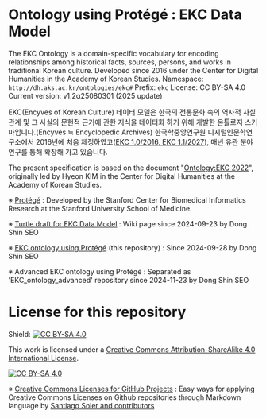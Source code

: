 # Ontology using Protégé : EKC Data Model 

The EKC Ontology is a domain-specific vocabulary for encoding relationships among historical facts, sources, persons, and works in traditional Korean culture. 
Developed since 2016 under the Center for Digital Humanities in the Academy of Korean Studies.
Namespace: `http://dh.aks.ac.kr/ontologies/ekc#`
Prefix: `ekc`
License: CC BY-SA 4.0
Current version: v1.2α25080301 (2025 update)

EKC(Encyves of Korean Culture) 데이터 모델은 한국의 전통문화 속의 역사적 사실 관계 및 그 사실의 문헌적 근거에 관한 지식을 데이터화 하기 위해 개발한 온톨로지 스키마입니다.(Encyves ≒ Encyclopedic Archives) 한국학중앙연구원 디지털인문학연구소에서 2016년에 처음 제정하였고([EKC 1.0/2016, EKC 1.1/2027](http://dh.aks.ac.kr/Encyves/wiki/index.php/EKC_Data_Model-Draft_1.1)), 매년 유관 분야 연구를 통해 확장해 가고 있습니다.

The present specification is based on the document "[Ontology:EKC 2022](https://dh.aks.ac.kr/~hanyang2/wiki/index.php/Ontology:EKC_2022)", originally led by Hyeon KIM in the Center for Digital Humanities at the Academy of Korean Studies.

※ [Protégé](https://protege.stanford.edu) : Developed by the Stanford Center for Biomedical Informatics Research at the Stanford University School of Medicine.

※ [Turtle draft for EKC Data Model](https://dh.aks.ac.kr/~dongshin/wiki/index.php/Turtle_Draft_for_EKC_Data_Model) : Wiki page since 2024-09-23 by Dong Shin SEO 

※ [EKC ontology using Protégé](https://github.com/dongshins/EKC_ontology) (this repository) : Since 2024-09-28 by Dong Shin SEO 

※ Advanced EKC ontology using Protégé : Separated as 'EKC_ontology_advanced' repository since 2024-11-23 by Dong Shin SEO 

# License for this repository 
Shield: [![CC BY-SA 4.0][cc-by-sa-shield]][cc-by-sa]

This work is licensed under a
[Creative Commons Attribution-ShareAlike 4.0 International License][cc-by-sa].

[![CC BY-SA 4.0][cc-by-sa-image]][cc-by-sa]

[cc-by-sa]: http://creativecommons.org/licenses/by-sa/4.0/
[cc-by-sa-image]: https://licensebuttons.net/l/by-sa/4.0/88x31.png
[cc-by-sa-shield]: https://img.shields.io/badge/License-CC%20BY--SA%204.0-lightgrey.svg

※ [Creative Commons Licenses for GitHub Projects](https://github.com/santisoler/cc-licenses) : Easy ways for applying Creative Commons Licenses on Github repositories through Markdown language by [Santiago Soler and contributors](https://github.com/santisoler/cc-licenses) 
